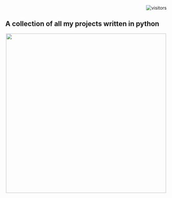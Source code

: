 <p align="right"> <img src="https://visitor-badge.laobi.icu/badge?page_id=anidimma.python_projects" alt="visitors"> </p>

## A collection of all my projects written in python


<p align="center"> <img src="https://media.giphy.com/media/Y3SxlCzNVV52z39d9p/giphy.gif" width="500"/> </p>
